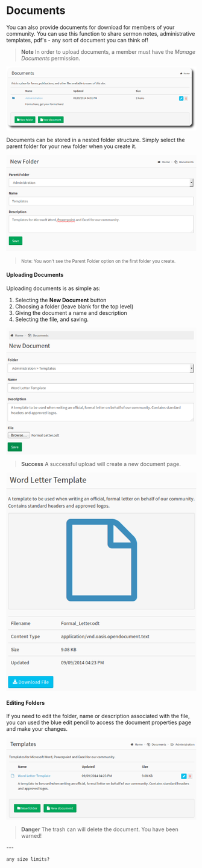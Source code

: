 # Documents

You can also provide documents for download for members of your community.  You can use this function to share sermon notes, administrative templates, pdf's - any sort of document you can think of!

>  **Note** In order to upload documents, a member must have the *Manage Documents* permission.


![document folders](/img/documents/documents-1.png)

Documents can be stored in a nested folder structure. Simply select the parent folder for your new folder when you create it.

![document folders](/img/documents/documents-2.png)

> <small>  Note: You won't see the Parent Folder option on the first folder you create.</small>

#### Uploading Documents

Uploading documents is as simple as:

1. Selecting the **New Document** button
2. Choosing a folder (leave blank for the top level)
3. Giving the document a name and description
4. Selecting the file, and saving.

![document properties](/img/documents/documents-3.png)

> **Success** A successful upload will create a new document page.

![successful upload](/img/documents/documents-4.png)

#### Editing Folders

If you need to edit the folder, name or description associated with the file, you can used the blue edit pencil to access the document properties page and make your changes.

![document details](/img/documents/documents-5.png)

> **Danger** The trash can will delete the document. You have been warned!

<p>
---


    any size limits?
